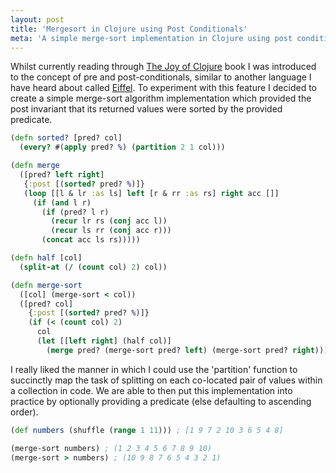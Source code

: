 ```yaml
---
layout: post
title: 'Mergesort in Clojure using Post Conditionals'
meta: 'A simple merge-sort implementation in Clojure using post conditionals to maintain sort invariant'
---
```


Whilst currently reading through [The Joy of Clojure](https://www.manning.com/books/the-joy-of-clojure) book I was introduced to the concept of pre and post-conditionals, similar to another language I have heard about called [Eiffel](<https://en.wikipedia.org/wiki/Eiffel_(programming_language)>).
To experiment with this feature I decided to create a simple merge-sort algorithm implementation which provided the post invariant that its returned values were sorted by the provided predicate.

<!--more-->

```clojure
(defn sorted? [pred? col]
  (every? #(apply pred? %) (partition 2 1 col)))

(defn merge
  ([pred? left right]
   {:post [(sorted? pred? %)]}
   (loop [[l & lr :as ls] left [r & rr :as rs] right acc []]
     (if (and l r)
       (if (pred? l r)
         (recur lr rs (conj acc l))
         (recur ls rr (conj acc r)))
       (concat acc ls rs)))))

(defn half [col]
  (split-at (/ (count col) 2) col))

(defn merge-sort
  ([col] (merge-sort < col))
  ([pred? col]
    {:post [(sorted? pred? %)]}
    (if (< (count col) 2)
      col
      (let [[left right] (half col)]
        (merge pred? (merge-sort pred? left) (merge-sort pred? right))))))
```

I really liked the manner in which I could use the 'partition' function to succinctly map the task of splitting on each co-located pair of values within a collection in code.
We are able to then put this implementation into practice by optionally providing a predicate (else defaulting to ascending order).

```clojure
(def numbers (shuffle (range 1 11))) ; [1 9 7 2 10 3 6 5 4 8]

(merge-sort numbers) ; (1 2 3 4 5 6 7 8 9 10)
(merge-sort > numbers) ; (10 9 8 7 6 5 4 3 2 1)
```
